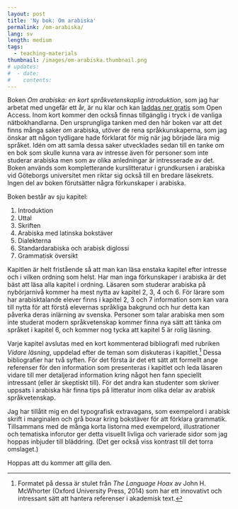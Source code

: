 ```yaml
---
layout: post
title: 'Ny bok: Om arabiska'
permalink: /om-arabiska/
lang: sv
length: medium
tags:
  - teaching-materials
thumbnail: /images/om-arabiska.thumbnail.png
# updates: 
#  - date:
#    contents:
---
```


Boken *Om arabiska: en kort språkvetenskaplig introduktion*, som jag har arbetat med ungefär ett år, är nu klar och kan [laddas ner gratis](https://gupea.ub.gu.se/bitstream/handle/2077/76851/om-arabiska.pdf) som Open Access. Inom kort kommer den också finnas tillgänglig i tryck i de vanliga nätbokhandlarna. Den ursprungliga tanken med den här boken var att det finns många saker *om* arabiska, utöver de rena språkkunskaperna, som jag önskar att någon tydligare hade förklarat för mig när jag började lära mig språket. Idén om att samla dessa saker utvecklades sedan till en tanke om en bok som skulle kunna vara av intresse även för personer som inte studerar arabiska men som av olika anledningar är intresserade av det. Boken används som kompletterande kurslitteratur i grundkursen i arabiska vid Göteborgs universitet men riktar sig också till en bredare läsekrets. Ingen del av boken förutsätter några förkunskaper i arabiska.

Boken består av sju kapitel:

1. Introduktion
2. Uttal
3. Skriften
4. Arabiska med latinska bokstäver
5. Dialekterna
6. Standardarabiska och arabisk diglossi
7. Grammatisk översikt

Kapitlen är helt fristående så att man kan läsa enstaka kapitel efter intresse och i vilken ordning som helst. Har man inga förkunskaper i arabiska är det bäst att läsa alla kapitel i ordning. Läsaren som studerar arabiska på nybörjarnivå kommer ha mest nytta av kapitel 2, 3, 4 och&nbsp;6. För lärare som har arabisktalande elever finns i kapitel 2, 3 och&nbsp;7 information som kan vara till nytta för att förstå elevernas språkliga bakgrund och hur detta kan påverka deras inlärning av svenska. Personer som talar arabiska men som inte studerat modern språkvetenskap kommer finna nya sätt att tänka om språket i kapitel&nbsp;6, och kommer nog tycka att kapitel&nbsp;5 är rolig läsning.

Varje kapitel avslutas med en kort kommenterad bibliografi med rubriken *Vidare läsning*, uppdelad efter de teman som diskuteras i kapitlet.[^mcwhorter] Dessa bibliografier har två syften. För det första är det ett  sätt att formellt ange referenser för den information som presenteras i kapitlet och leda läsaren vidare till mer detaljerad information kring något hen fann speciellt intressant (eller är skeptiskt till). För det andra kan studenter som skriver uppsats i arabiska här finna tips på litteratur inom olika delar av arabisk språkvetenskap.

[^mcwhorter]: Formatet på dessa är stulet från *The Language Hoax* av John H. McWhorter (Oxford University Press, 2014) som har ett innovativt och intressant sätt att hantera referenser i akademisk text.

Jag har tillåtit mig en del typografisk extravagans, som exempelord i arabisk skrift i marginalen och grå boxar kring bokstäver för att förklara grammatik. Tillsammans med de många korta listorna med exempelord, illustrationer och tematiska inforutor ger detta visuellt livliga och varierade sidor som jag hoppas inbjuder till bläddring. (Det ger också viss kontrast till det torra omslaget.)

Hoppas att du kommer att gilla den.

